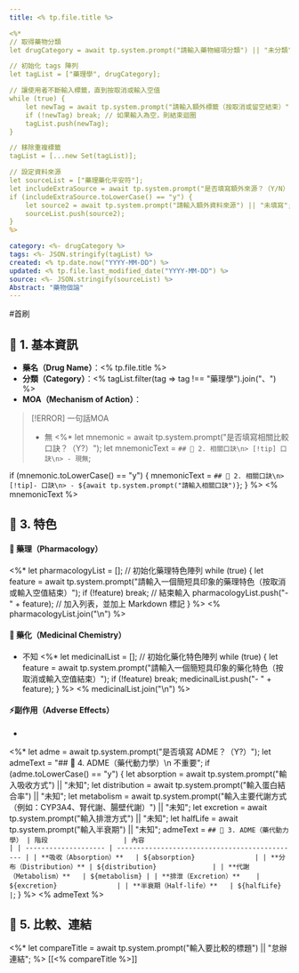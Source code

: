```yaml
---
title: <% tp.file.title %>

<%* 
// 取得藥物分類
let drugCategory = await tp.system.prompt("請輸入藥物細項分類") || "未分類"; 

// 初始化 tags 陣列
let tagList = ["藥理學", drugCategory]; 

// 讓使用者不斷輸入標籤，直到按取消或輸入空值
while (true) {
    let newTag = await tp.system.prompt("請輸入額外標籤（按取消或留空結束）");
    if (!newTag) break; // 如果輸入為空，則結束迴圈
    tagList.push(newTag);
}

// 移除重複標籤
tagList = [...new Set(tagList)]; 

// 設定資料來源
let sourceList = ["藥理藥化平安符"];
let includeExtraSource = await tp.system.prompt("是否填寫額外來源？（Y/N）") || "N";
if (includeExtraSource.toLowerCase() == "y") {
    let source2 = await tp.system.prompt("請輸入額外資料來源") || "未填寫";
    sourceList.push(source2);
}
%>

category: <%- drugCategory %>
tags: <%- JSON.stringify(tagList) %>
created: <% tp.date.now("YYYY-MM-DD") %>
updated: <% tp.file.last_modified_date("YYYY-MM-DD") %>
source: <%- JSON.stringify(sourceList) %>
Abstract: "藥物個論"
---
```

#首刷
## 🔹 1. 基本資訊
- **藥名（Drug Name）**：<% tp.file.title %>
- **分類（Category）**：<% tagList.filter(tag => tag !== "藥理學").join("、") %>
- **MOA（Mechanism of Action）**：
> [!ERROR] 一句話MOA
> - 無
<%*
let mnemonic = await tp.system.prompt("是否填寫相關比較口訣？（Y?）");
let mnemonicText = `## 🔹 2. 相關口訣\n> [!tip] 口訣\n> - 現無`;

if (mnemonic.toLowerCase() == "y") {
    mnemonicText = `## 🔹 2. 相關口訣\n> [!tip]- 口訣\n> - ${await tp.system.prompt("請輸入相關口訣")}`;
}
%>
<% mnemonicText %>

## 🔹 3. 特色
#### 🧪 藥理（Pharmacology）
<%*
let pharmacologyList = []; // 初始化藥理特色陣列
while (true) {
    let feature = await tp.system.prompt("請輸入一個簡短具印象的藥理特色（按取消或輸入空值結束）");
    if (!feature) break; // 結束輸入
    pharmacologyList.push("- " + feature); // 加入列表，並加上 Markdown 標記
}
%>
<% pharmacologyList.join("\n") %>

#### 🧬 藥化（Medicinal Chemistry）
- 不知
<%*
let medicinalList = []; // 初始化藥化特色陣列
while (true) {
    let feature = await tp.system.prompt("請輸入一個簡短具印象的藥化特色（按取消或輸入空值結束）");
    if (!feature) break; 
    medicinalList.push("- " + feature);
}
%>
<% medicinalList.join("\n") %>

#### ⚡副作用（Adverse Effects）
- 

<%*
let adme = await tp.system.prompt("是否填寫 ADME？（Y?）"); 
let admeText = "## 🔹 4. ADME（藥代動力學）\n 不重要";
if (adme.toLowerCase() == "y") {
    let absorption = await tp.system.prompt("輸入吸收方式") || "未知";
    let distribution = await tp.system.prompt("輸入蛋白結合率") || "未知";
    let metabolism = await tp.system.prompt("輸入主要代謝方式（例如：CYP3A4、腎代謝、腸壁代謝）") || "未知";
    let excretion = await tp.system.prompt("輸入排泄方式") || "未知";
    let halfLife = await tp.system.prompt("輸入半衰期") || "未知";
    admeText = `## 🔹 3. ADME（藥代動力學）
| 階段                   | 內容                                             |
| -------------------- | ---------------------------------------------- |
| **吸收（Absorption）**   | ${absorption}               |
| **分布（Distribution）** | ${distribution}              |
| **代謝（Metabolism）**   | ${metabolism} |
| **排泄（Excretion）**    | ${excretion}               |
| **半衰期（Half-life）**   | ${halfLife}                |`;
}
%>
<% admeText %>
## 🔹 5. 比較、連結
<%*
let compareTitle = await tp.system.prompt("輸入要比較的標題") || "怠辦連結";
%>
[[<% compareTitle %>]]